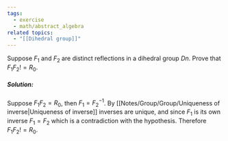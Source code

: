 ```yaml
---
tags:
  - exercise
  - math/abstract_algebra
related topics:
  - "[[Dihedral group]]"
---
```

Suppose $F_1$ and $F_2$ are distinct reflections in a dihedral group $Dn$. Prove that $F_1F_2  != R_0$.
##### Solution:
Suppose $F_1F_2 = R_0$, then $F_1 = F_2^{-1}$. By [[Notes/Group/Group/Uniqueness of inverse|Uniqueness of inverse]] inverses are unique, and since $F_1$ is its own inverse $F_1=F_2$ which is a contradiction with the hypothesis. Therefore $F_1F_2  != R_0$.
